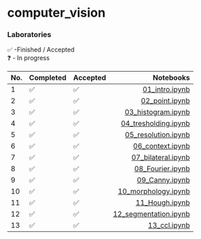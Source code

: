 # computer_vision

### Laboratories

✅ -Finished / Accepted <br>
❓ - In progress <br>

| No. | Completed | Accepted |                                                                                Notebooks |
|-----|-----------|----------|-----------------------------------------------------------------------------------------:|
| 1   | ✅         |    ✅       | [01_intro.ipynb](https://github.com/YgLK/computer_vision/blob/main/lab01/01_intro.ipynb) |
| 2   | ✅         |    ✅       | [02_point.ipynb](https://github.com/YgLK/computer_vision/blob/main/lab02/02_point.ipynb) |
| 3   | ✅         |    ✅       | [03_histogram.ipynb](https://github.com/YgLK/computer_vision/blob/main/lab03/03_histogram.ipynb) |
| 4   | ✅          |   ✅       | [04_tresholding.ipynb](https://github.com/YgLK/computer_vision/blob/main/lab04/04_thresholding.ipynb) |
| 5   |  ✅         |  ✅         | [05_resolution.ipynb](https://github.com/YgLK/computer_vision/blob/main/lab05/05_resolution.ipynb) |
| 6   |  ✅         |  ✅         | [06_context.ipynb](https://github.com/YgLK/computer_vision/blob/main/lab06/06_context.ipynb) |
| 7   |  ✅         |  ✅         | [07_bilateral.ipynb](https://github.com/YgLK/computer_vision/blob/main/lab07/07_bilateral.ipynb) |
| 8   |  ✅        |  ✅         | [08_Fourier.ipynb](https://github.com/YgLK/computer_vision/blob/main/lab08/08_Fourier.ipynb) |
| 9   |   ✅        |   ✅        | [09_Canny.ipynb](https://github.com/YgLK/computer_vision/blob/main/lab09/09_Canny.ipynb) |
| 10   |   ✅       |   ✅        | [10_morphology.ipynb](https://github.com/YgLK/computer_vision/blob/main/lab10/10_morphology.ipynb) |
| 11   |   ✅       |   ✅        | [11_Hough.ipynb](https://github.com/YgLK/computer_vision/blob/main/lab11/11_Hough.ipynb) |
| 12   |   ✅       |   ✅        | [12_segmentation.ipynb](https://github.com/YgLK/computer_vision/blob/main/lab12/12_segmentation.ipynb) |
| 13   |   ✅       |   ✅        | [13_ccl.ipynb](https://github.com/YgLK/computer_vision/blob/main/lab13/13_ccl.ipynb) |
